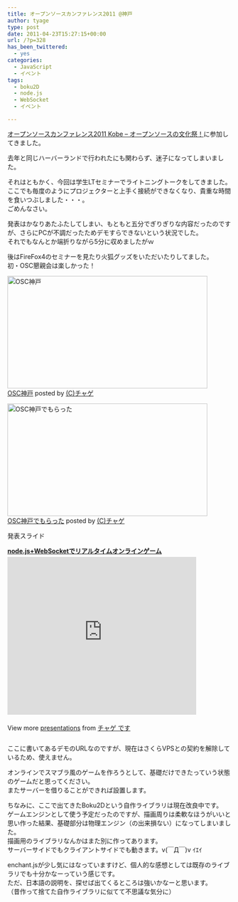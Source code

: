 ```yaml
---
title: オープンソースカンファレンス2011 @神戸
author: tyage
type: post
date: 2011-04-23T15:27:15+00:00
url: /?p=328
has_been_twittered:
  - yes
categories:
  - JavaScript
  - イベント
tags:
  - boku2D
  - node.js
  - WebSocket
  - イベント

---
```

<p><a href="http://www.ospn.jp/osc2011-kobe/">オープンソースカンファレンス2011 Kobe &#8211; オープンソースの文化祭！</a>に参加してきました。</p>
<p>去年と同じハーバーランドで行われたにも関わらず、迷子になってしまいました。</p>
<p>それはともかく、今回は学生LTセミナーでライトニングトークをしてきました。<br />
ここでも毎度のようにプロジェクターと上手く接続ができなくなり、貴重な時間を食いつぶしました・・・。<br />
ごめんなさい。</p>
<p>発表はかなりあたふたしてしまい、もともと五分でぎりぎりな内容だったのですが、さらにPCが不調だったためデモすらできないという状況でした。<br />
それでもなんとか端折りながら5分に収めましたがｗ</p>
<p>後はFireFox4のセミナーを見たり火狐グッズをいただいたりしてました。<br />
初・OSC懇親会は楽しかった！</p>
<p><a href="http://photozou.jp/photo/show/265673/75877087"><img src="http://art24.photozou.jp/pub/673/265673/photo/75877087.jpg" alt="OSC神戸" width="450" height="253" style="border:0" /></a><br /><a href="http://photozou.jp/photo/show/265673/75877087">OSC神戸</a> posted by <a href="http://photozou.jp/user/top/265673">(C)チャゲ</a></p>
<p><a href="http://photozou.jp/photo/show/265673/75877429"><img src="http://art35.photozou.jp/pub/673/265673/photo/75877429.jpg" alt="OSC神戸でもらった" width="450" height="253" style="border:0" /></a><br /><a href="http://photozou.jp/photo/show/265673/75877429">OSC神戸でもらった</a> posted by <a href="http://photozou.jp/user/top/265673">(C)チャゲ</a></p>
<p><!--more--></p>
<p>発表スライド</p>
<div style="width:425px" id="__ss_7646163"> <strong style="display:block;margin:12px 0 4px"><a href="http://www.slideshare.net/tyage/nodejswebsocket" title="node.js+WebSocketでリアルタイムオンラインゲーム">node.js+WebSocketでリアルタイムオンラインゲーム</a></strong> <iframe src="http://www.slideshare.net/slideshow/embed_code/7646163" width="425" height="355" frameborder="0" marginwidth="0" marginheight="0" scrolling="no"></iframe> </p>
<div style="padding:5px 0 12px"> View more <a href="http://www.slideshare.net/">presentations</a> from <a href="http://www.slideshare.net/tyage">チャゲ です</a> </div>
</p></div>
<p>ここに書いてあるデモのURLなのですが、現在はさくらVPSとの契約を解除しているため、使えません。</p>
<p>オンラインでスマブラ風のゲームを作ろうとして、基礎だけできたっていう状態のゲームだと思ってください。<br />
またサーバーを借りることができれば設置します。</p>
<p>ちなみに、ここで出てきたBoku2Dという自作ライブラリは現在改良中です。<br />
ゲームエンジンとして使う予定だったのですが、描画周りは柔軟なほうがいいと思い作った結果、基礎部分は物理エンジン（の出来損ない）になってしまいました。<br />
描画用のライブラリなんかはまた別に作ってあります。<br />
サーバーサイドでもクライアントサイドでも動きます。v(￣Д￣)v ｲｴｲ</p>
<p>enchant.jsが少し気にはなっていますけど、個人的な感想としては既存のライブラリでも十分かなーっていう感じです。<br />
ただ、日本語の説明を、探せば出てくるところは強いかなーと思います。<br />
（昔作って捨てた自作ライブラリに似てて不思議な気分に）</p>
